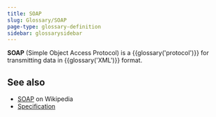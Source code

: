 ```yaml
---
title: SOAP
slug: Glossary/SOAP
page-type: glossary-definition
sidebar: glossarysidebar
---
```



**SOAP** (Simple Object Access Protocol) is a {{glossary('protocol')}} for transmitting data in {{glossary('XML')}} format.

## See also

- [SOAP](https://en.wikipedia.org/wiki/SOAP) on Wikipedia
- [Specification](https://www.w3.org/TR/soap12-part1/)
